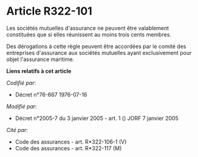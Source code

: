 # Article R322-101

Les sociétés mutuelles d'assurance ne peuvent être valablement constituées que si elles réunissent au moins trois cents
membres.

Des dérogations à cette règle peuvent être accordées par le comité des entreprises d'assurance aux sociétés mutuelles ayant
exclusivement pour objet l'assurance maritime.

**Liens relatifs à cet article**

_Codifié par_:

  - Décret n°76-667 1976-07-16

_Modifié par_:

  - Décret n°2005-7 du 3 janvier 2005 - art. 1 () JORF 7 janvier 2005

_Cité par_:

  - Code des assurances - art. R*322-106-1 (V)
  - Code des assurances - art. R*322-117 (M)
